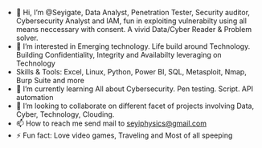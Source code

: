 - 👋 Hi, I’m @Seyigate, Data Analyst, Penetration Tester, Security auditor, Cybersecurity Analyst and IAM, fun in exploiting vulnerabilty using all means neccessary with consent. A vivid Data/Cyber Reader & Problem solver.
- 👀 I’m interested in Emerging technology. Life build around Technology. Building Confidentiality, Integrity and Availabilty leveraging on Technology
- Skills & Tools: Excel, Linux, Python, Power BI, SQL, Metasploit, Nmap, Burp Suite and more
- 🌱 I’m currently learning All about Cybersecurity. Pen testing. Script. API automation 
- 💞️ I’m looking to collaborate on different facet of projects involving Data, Cyber, Technology, Clouding.
- 📫 How to reach me send mail to seyiphysics@gmail.com
- ⚡ Fun fact: Love video games, Traveling and Most of all speeping 
<!---
Seyigate/Seyigate is a ✨ special ✨ repository because its `README.md` (this file) appears on your GitHub profile.
You can click the Preview link to take a look at your changes.
--->
